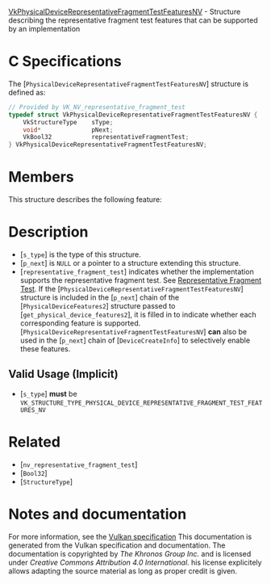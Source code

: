 [VkPhysicalDeviceRepresentativeFragmentTestFeaturesNV](https://www.khronos.org/registry/vulkan/specs/1.3-extensions/man/html/VkPhysicalDeviceRepresentativeFragmentTestFeaturesNV.html) - Structure describing the representative fragment test features that can be supported by an implementation

# C Specifications
The [`PhysicalDeviceRepresentativeFragmentTestFeaturesNV`] structure is
defined as:
```c
// Provided by VK_NV_representative_fragment_test
typedef struct VkPhysicalDeviceRepresentativeFragmentTestFeaturesNV {
    VkStructureType    sType;
    void*              pNext;
    VkBool32           representativeFragmentTest;
} VkPhysicalDeviceRepresentativeFragmentTestFeaturesNV;
```

# Members
This structure describes the following feature:

# Description
- [`s_type`] is the type of this structure.
- [`p_next`] is `NULL` or a pointer to a structure extending this structure.
- [`representative_fragment_test`] indicates whether the implementation supports the representative fragment test. See [Representative Fragment Test](https://www.khronos.org/registry/vulkan/specs/1.3-extensions/html/vkspec.html#fragops-rep-frag-test).
If the [`PhysicalDeviceRepresentativeFragmentTestFeaturesNV`] structure is included in the [`p_next`] chain of the
[`PhysicalDeviceFeatures2`] structure passed to
[`get_physical_device_features2`], it is filled in to indicate whether each
corresponding feature is supported.
[`PhysicalDeviceRepresentativeFragmentTestFeaturesNV`] **can**  also be used in the [`p_next`] chain of
[`DeviceCreateInfo`] to selectively enable these features.
## Valid Usage (Implicit)
-  [`s_type`] **must**  be `VK_STRUCTURE_TYPE_PHYSICAL_DEVICE_REPRESENTATIVE_FRAGMENT_TEST_FEATURES_NV`

# Related
- [`nv_representative_fragment_test`]
- [`Bool32`]
- [`StructureType`]

# Notes and documentation
For more information, see the [Vulkan specification](https://www.khronos.org/registry/vulkan/specs/1.3-extensions/html/vkspec.html)
This documentation is generated from the Vulkan specification and documentation.
The documentation is copyrighted by *The Khronos Group Inc.* and is licensed under *Creative Commons Attribution 4.0 International*.
his license explicitely allows adapting the source material as long as proper credit is given.
        